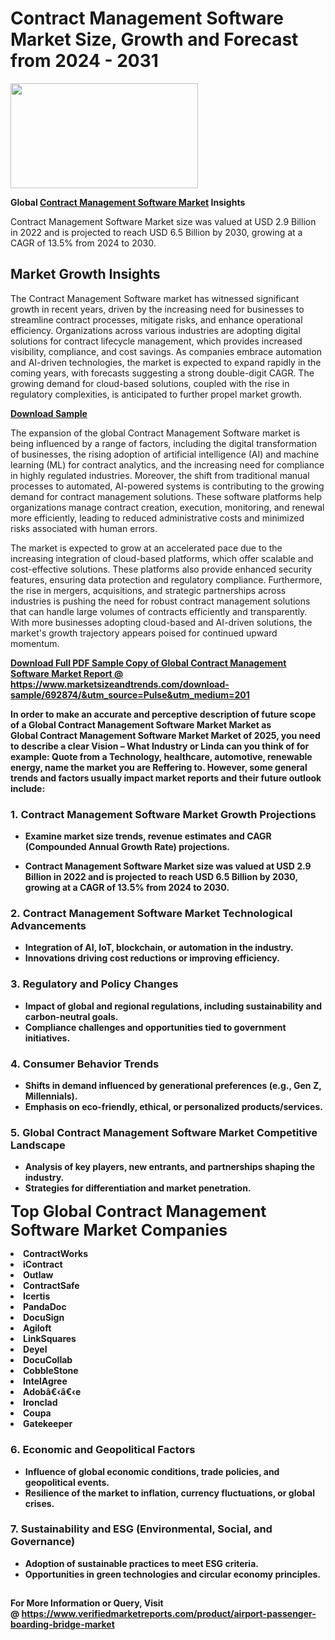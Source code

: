 <H1>Contract Management Software Market Size, Growth and Forecast from 2024 - 2031</H1><img class="aligncenter size-medium wp-image-584254" src="https://thirdeyenews.in/wp-content/uploads/2024/09/Global-Market-Research-300x168.jpeg" alt="" width="300" height="168" /><p><strong>Global&nbsp;<a href="https://www.marketsizeandtrends.com/download-sample/692874/&amp;utm_source=Pulse&amp;utm_medium=201">Contract Management Software Market</a> Insights</strong></p><p>Contract Management Software Market size was valued at USD 2.9 Billion in 2022 and is projected to reach USD 6.5 Billion by 2030, growing at a CAGR of 13.5% from 2024 to 2030.</p><p><h2>Market Growth Insights</h2> <p>The Contract Management Software market has witnessed significant growth in recent years, driven by the increasing need for businesses to streamline contract processes, mitigate risks, and enhance operational efficiency. Organizations across various industries are adopting digital solutions for contract lifecycle management, which provides increased visibility, compliance, and cost savings. As companies embrace automation and AI-driven technologies, the market is expected to expand rapidly in the coming years, with forecasts suggesting a strong double-digit CAGR. The growing demand for cloud-based solutions, coupled with the rise in regulatory complexities, is anticipated to further propel market growth.</p> <p><strong><a href="#">Download Sample</a></strong></p> <p>The expansion of the global Contract Management Software market is being influenced by a range of factors, including the digital transformation of businesses, the rising adoption of artificial intelligence (AI) and machine learning (ML) for contract analytics, and the increasing need for compliance in highly regulated industries. Moreover, the shift from traditional manual processes to automated, AI-powered systems is contributing to the growing demand for contract management solutions. These software platforms help organizations manage contract creation, execution, monitoring, and renewal more efficiently, leading to reduced administrative costs and minimized risks associated with human errors.</p> <p>The market is expected to grow at an accelerated pace due to the increasing integration of cloud-based platforms, which offer scalable and cost-effective solutions. These platforms also provide enhanced security features, ensuring data protection and regulatory compliance. Furthermore, the rise in mergers, acquisitions, and strategic partnerships across industries is pushing the need for robust contract management solutions that can handle large volumes of contracts efficiently and transparently. With more businesses adopting cloud-based and AI-driven solutions, the market's growth trajectory appears poised for continued upward momentum.</p> <p><strong><a href="#"></p><p><span class=""><strong>Download Full PDF Sample Copy of Global Contract Management Software Market Report</strong> @ <a href="https://www.marketsizeandtrends.com/download-sample/692874/&amp;utm_source=Pulse&amp;utm_medium=201" target="_blank">https://www.marketsizeandtrends.com/download-sample/692874/&amp;utm_source=Pulse&amp;utm_medium=201</a></span></p><p>In order to make an accurate and perceptive description of future scope of a Global&nbsp;Contract Management Software Market Market as Global&nbsp;Contract Management Software Market Market of 2025, you need to describe a clear Vision &ndash; What Industry or Linda can you think of for example: Quote from a Technology, healthcare, automotive, renewable energy, name the market you are Reffering to. However, some general trends and factors usually impact market reports and their future outlook include:</p><h3>1.&nbsp;<strong>Contract Management Software Market Growth Projections</strong></h3><ul><li>Examine market size trends, revenue estimates and CAGR (Compounded Annual Growth Rate) projections.</li><li><p>Contract Management Software Market size was valued at USD 2.9 Billion in 2022 and is projected to reach USD 6.5 Billion by 2030, growing at a CAGR of 13.5% from 2024 to 2030.</p></li></ul><h3>2.&nbsp;<strong>Contract Management Software Market Technological Advancements</strong></h3><ul><li>Integration of AI, IoT, blockchain, or automation in the industry.</li><li>Innovations driving cost reductions or improving efficiency.</li></ul><h3>3.&nbsp;<strong>Regulatory and Policy Changes</strong></h3><ul><li>Impact of global and regional regulations, including sustainability and carbon-neutral goals.</li><li>Compliance challenges and opportunities tied to government initiatives.</li></ul><h3>4.&nbsp;<strong>Consumer Behavior Trends</strong></h3><ul><li>Shifts in demand influenced by generational preferences (e.g., Gen Z, Millennials).</li><li>Emphasis on eco-friendly, ethical, or personalized products/services.</li></ul><h3>5.&nbsp;<strong>Global Contract Management Software Market Competitive Landscape</strong></h3><ul><li>Analysis of key players, new entrants, and partnerships shaping the industry.</li><li>Strategies for differentiation and market penetration.</li></ul><p data-pm-slice="1 1 []"><span style="color: inherit; font-family: inherit; font-size: 25px;">Top Global Contract Management Software Market Companies</span></p><div class="" data-test-id=""><p><li>ContractWorks</li><li> iContract</li><li> Outlaw</li><li> ContractSafe</li><li> Icertis</li><li> PandaDoc</li><li> DocuSign</li><li> Agiloft</li><li> LinkSquares</li><li> Deyel</li><li> DocuCollab</li><li> CobbleStone</li><li> IntelAgree</li><li> Adobâ€‹â€‹e</li><li> Ironclad</li><li> Coupa</li><li> Gatekeeper</li></p></div><h3>6.&nbsp;<strong>Economic and Geopolitical Factors</strong></h3><ul><li>Influence of global economic conditions, trade policies, and geopolitical events.</li><li>Resilience of the market to inflation, currency fluctuations, or global crises.</li></ul><h3>7.&nbsp;<strong>Sustainability and ESG (Environmental, Social, and Governance)</strong></h3><ul><li>Adoption of sustainable practices to meet ESG criteria.</li><li>Opportunities in green technologies and circular economy principles.</li></ul><h2><strong style="font-size: 14px;">For More Information or Query, Visit @&nbsp;</strong><a style="background-color: #ffffff; font-size: 14px;" href="https://www.marketsizeandtrends.com/report/contract-management-software-market/" target="_blank">https://www.verifiedmarketreports.com/product/airport-passenger-boarding-bridge-market</a></h2>
